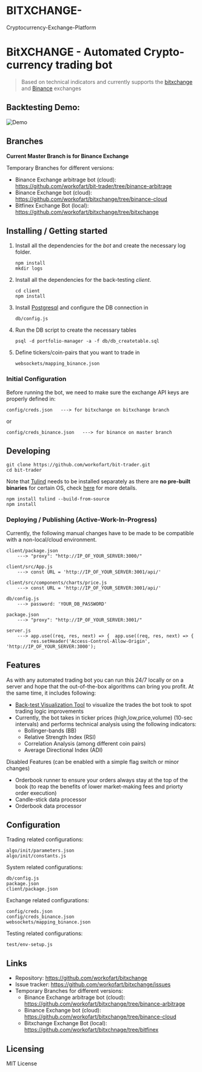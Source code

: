 # BITXCHANGE-
Cryptocurrency-Exchange-Platform
# BitXCHANGE - Automated Crypto-currency trading bot
> Based on technical indicators and currently supports the [bitxchange](https://www.bitpro77.com/) and [Binance](https://www.binance.com/en) exchanges

## Backtesting Demo:
![Demo](https://raw.githubusercontent.com/workofart/bitxchange/master/backtest-demo.gif)

## Branches 
**Current Master Branch is for Binance Exchange**

Temporary Branches for different versions:
  - Binance Exchange arbitrage bot (cloud): https://github.com/workofart/bit-trader/tree/binance-arbitrage
  - Binance Exchange bot (cloud): https://github.com/workofart/bitxchange/tree/binance-cloud
  - Bitfinex Exchange Bot (local): https://github.com/workofart/bitxchange/tree/bitxchange

## Installing / Getting started

1. Install all the dependencies for the *bot* and create the necessary log folder.

    ```shell
    npm install
    mkdir logs
    ```

2. Install all the dependencies for the back-testing *client*.
    ```shell
    cd client
    npm install
    ```

3. Install [Postgresql](https://www.postgresql.org/download/) and configure the DB connection in
    ```
    db/config.js
    ```

4. Run the DB script to create the necessary tables
    ```shell
    psql -d portfolio-manager -a -f db/db_createtable.sql
    ```

5. Define tickers/coin-pairs that you want to trade in
    ```
    websockets/mapping_binance.json
    ```


### Initial Configuration

Before running the bot, we need to make sure the exchange API keys are properly defined in:

```
config/creds.json   ---> for bitxchange on bitxchange branch
```
or
```
config/creds_binance.json   ---> for binance on master branch
```

## Developing

```shell
git clone https://github.com/workofart/bit-trader.git
cd bit-trader
```


Note that [Tulind](https://github.com/TulipCharts/tulipnode) needs to be installed separately as there are **no pre-built binaries** for certain OS, check [here](https://github.com/TulipCharts/tulipnode#installation) for more details.

```shell
npm install tulind --build-from-source
npm install
```


### Deploying / Publishing (**Active-Work-In-Progress**)

Currently, the following manual changes have to be made to be compatible with a non-local/cloud environment.


```
client/package.json
    ---> "proxy": "http://IP_OF_YOUR_SERVER:3000/"

client/src/App.js
    ---> const URL = 'http://IP_OF_YOUR_SERVER:3001/api/'

client/src/components/charts/price.js
    ---> const URL = 'http://IP_OF_YOUR_SERVER:3001/api/'

db/config.js
    ---> password: 'YOUR_DB_PASSWORD'

package.json
    ---> "proxy": "http://IP_OF_YOUR_SERVER:3001/"

server.js
    ---> app.use((req, res, next) => {	app.use((req, res, next) => {
         res.setHeader('Access-Control-Allow-Origin', 'http://IP_OF_YOUR_SERVER:3000');
```


## Features

As with any automated trading bot you can run this 24/7 locally or on a server and hope that the out-of-the-box algorithms can bring you profit. At the same time, it includes following:

* [Back-test Visualization Tool]((localhost:3001)) to visualize the trades the bot took to spot trading logic improvements
* Currently, the bot takes in ticker prices (high,low,price,volume) (10-sec intervals) and performs technical analysis using the following indicators:
    * Bollinger-bands (BB)
    * Relative Strength Index (RSI)
    * Correlation Analysis (among different coin pairs)
    * Average Directional Index (ADI)

Disabled Features (can be enabled with a simple flag switch or minor changes)
* Orderbook runner to ensure your orders always stay at the top of the book (to reap the benefits of lower market-making fees and priorty order execution)
* Candle-stick data processor
* Orderbook data processor

## Configuration

Trading related configurations:
```
algo/init/parameters.json
algo/init/constants.js
```

System related configurations:
```
db/config.js
package.json
client/package.json
```
Exchange related configurations:
```
config/creds.json
config/creds_binance.json
websockets/mapping_binance.json
```

Testing related configurations:
```
test/env-setup.js
```

## Links

- Repository: https://github.com/workofart/bitxchange
- Issue tracker: https://github.com/workofart/bitxchange/issues
- Temporary Branches for different versions:
  - Binance Exchange arbitrage bot (cloud): https://github.com/workofart/bitxchange/tree/binance-arbitrage
  - Binance Exchange bot (cloud): https://github.com/workofart/bitxchange/tree/binance-cloud
  - Bitxchange Exchange Bot (local): https://github.com/workofart/bitxchnage/tree/bitfinex


## Licensing

MIT License

